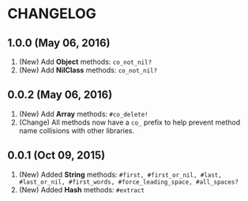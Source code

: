 # CHANGELOG

## 1.0.0 (May 06, 2016)

1. (New) Add **Object** methods: `co_not_nil?`
2. (New) Add **NilClass** methods: `co_not_nil?`

## 0.0.2 (May 06, 2016)

1. (New) Add **Array** methods: `#co_delete!`
2. (Change) All methods now have a `co_` prefix to help prevent method name collisions with other libraries.

## 0.0.1 (Oct 09, 2015)

1. (New) Added **String** methods: `#first, #first_or_nil, #last, #last_or_nil, #first_words, #force_leading_space, #all_spaces?`
2. (New) Added **Hash** methods: `#extract`
